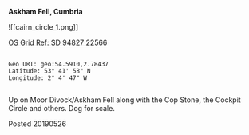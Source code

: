 **Askham Fell, Cumbria**

![[cairn_circle_1.png]]

[OS Grid Ref: SD 94827 22566](https://osmaps.ordnancesurvey.co.uk/54.59103,-2.78437,18/pin)

```

Geo URI: geo:54.5910,2.78437
Latitude: 53° 41' 58" N
Longitude: 2° 4' 47" W
    
```

Up on Moor Divock/Askham Fell along with the Cop Stone, the Cockpit Circle and others. Dog for scale.

Posted 20190526